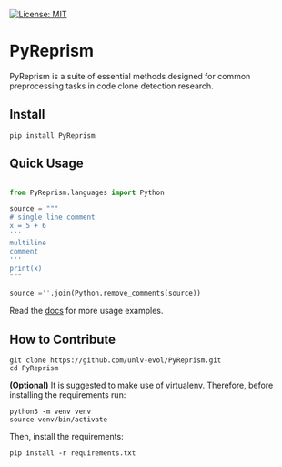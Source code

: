 [![License: MIT](https://img.shields.io/badge/License-MIT-blue.svg)](https://opensource.org/licenses/MIT)

# PyReprism

PyReprism is a suite of essential methods designed for common preprocessing tasks in code clone detection research.

## Install
```shell
pip install PyReprism
```
## Quick Usage
```python

from PyReprism.languages import Python

source = """
# single line comment
x = 5 + 6
'''
multiline
comment
'''
print(x)
"""

source =''.join(Python.remove_comments(source))
```
Read the [docs]() for more usage examples. 

## How to Contribute

```shell
git clone https://github.com/unlv-evol/PyReprism.git
cd PyReprism
```
**(Optional)** It is suggested to make use of virtualenv. Therefore, before installing the requirements run:

```
python3 -m venv venv
source venv/bin/activate
```

Then, install the requirements:

```
pip install -r requirements.txt
```
